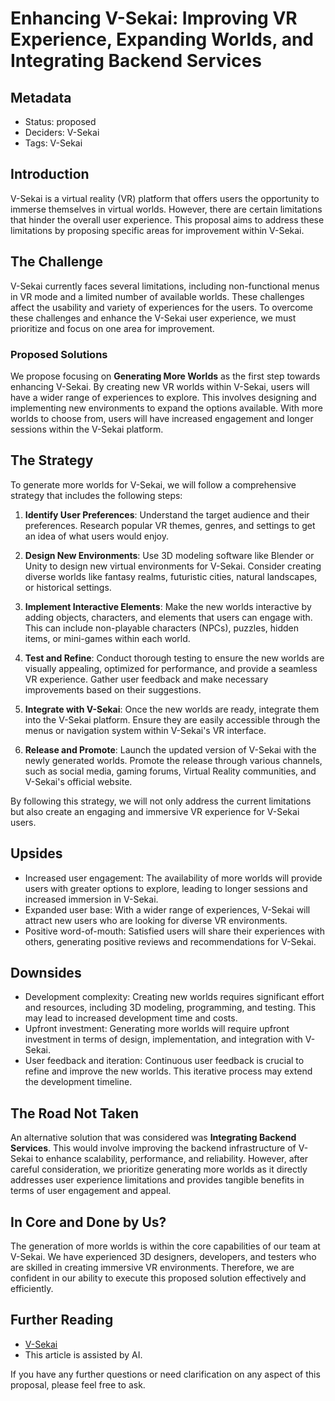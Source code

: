 # Enhancing V-Sekai: Improving VR Experience, Expanding Worlds, and Integrating Backend Services

## Metadata

- Status: proposed
- Deciders: V-Sekai
- Tags: V-Sekai

## Introduction

V-Sekai is a virtual reality (VR) platform that offers users the opportunity to immerse themselves in virtual worlds. However, there are certain limitations that hinder the overall user experience. This proposal aims to address these limitations by proposing specific areas for improvement within V-Sekai.

## The Challenge

V-Sekai currently faces several limitations, including non-functional menus in VR mode and a limited number of available worlds. These challenges affect the usability and variety of experiences for the users. To overcome these challenges and enhance the V-Sekai user experience, we must prioritize and focus on one area for improvement.

### Proposed Solutions

We propose focusing on **Generating More Worlds** as the first step towards enhancing V-Sekai. By creating new VR worlds within V-Sekai, users will have a wider range of experiences to explore. This involves designing and implementing new environments to expand the options available. With more worlds to choose from, users will have increased engagement and longer sessions within the V-Sekai platform.

## The Strategy

To generate more worlds for V-Sekai, we will follow a comprehensive strategy that includes the following steps:

1. **Identify User Preferences**: Understand the target audience and their preferences. Research popular VR themes, genres, and settings to get an idea of what users would enjoy.

2. **Design New Environments**: Use 3D modeling software like Blender or Unity to design new virtual environments for V-Sekai. Consider creating diverse worlds like fantasy realms, futuristic cities, natural landscapes, or historical settings.

3. **Implement Interactive Elements**: Make the new worlds interactive by adding objects, characters, and elements that users can engage with. This can include non-playable characters (NPCs), puzzles, hidden items, or mini-games within each world.

4. **Test and Refine**: Conduct thorough testing to ensure the new worlds are visually appealing, optimized for performance, and provide a seamless VR experience. Gather user feedback and make necessary improvements based on their suggestions.

5. **Integrate with V-Sekai**: Once the new worlds are ready, integrate them into the V-Sekai platform. Ensure they are easily accessible through the menus or navigation system within V-Sekai's VR interface.

6. **Release and Promote**: Launch the updated version of V-Sekai with the newly generated worlds. Promote the release through various channels, such as social media, gaming forums, Virtual Reality communities, and V-Sekai's official website.

By following this strategy, we will not only address the current limitations but also create an engaging and immersive VR experience for V-Sekai users.

## Upsides

- Increased user engagement: The availability of more worlds will provide users with greater options to explore, leading to longer sessions and increased immersion in V-Sekai.
- Expanded user base: With a wider range of experiences, V-Sekai will attract new users who are looking for diverse VR environments.
- Positive word-of-mouth: Satisfied users will share their experiences with others, generating positive reviews and recommendations for V-Sekai.

## Downsides

- Development complexity: Creating new worlds requires significant effort and resources, including 3D modeling, programming, and testing. This may lead to increased development time and costs.
- Upfront investment: Generating more worlds will require upfront investment in terms of design, implementation, and integration with V-Sekai.
- User feedback and iteration: Continuous user feedback is crucial to refine and improve the new worlds. This iterative process may extend the development timeline.

## The Road Not Taken

An alternative solution that was considered was **Integrating Backend Services**. This would involve improving the backend infrastructure of V-Sekai to enhance scalability, performance, and reliability. However, after careful consideration, we prioritize generating more worlds as it directly addresses user experience limitations and provides tangible benefits in terms of user engagement and appeal.

## In Core and Done by Us?

The generation of more worlds is within the core capabilities of our team at V-Sekai. We have experienced 3D designers, developers, and testers who are skilled in creating immersive VR environments. Therefore, we are confident in our ability to execute this proposed solution effectively and efficiently.

## Further Reading

- [V-Sekai](https://v-sekai.org/)
- This article is assisted by AI.

If you have any further questions or need clarification on any aspect of this proposal, please feel free to ask.
